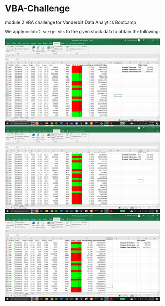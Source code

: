 # VBA-Challenge
module 2 VBA challenge for Vanderbilt Data Analytics Bootcamp

We apply `module2_script.vbs` to the given stock data to obtain the following: 

![2018 sheet](module2_2018.png)
![2019 sheet](module2_2019.png)
![2020 sheet](module2_2020.png)